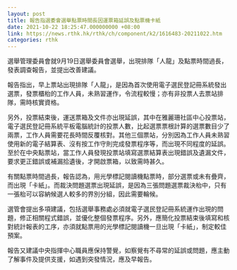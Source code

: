 ```yaml
---
layout: post
title: 報告指選委會選舉點票時間長因運票箱延誤及點票機卡紙
date: 2021-10-22 18:25:47.000000000 +08:00
link: https://news.rthk.hk/rthk/ch/component/k2/1616483-20211022.htm
categories: rthk
---
```


選舉管理委員會就9月19日選舉委員會選舉，出現排隊「人龍」及點票時間過長，發表調查報告，並提出改善建議。

報告指出，早上票站出現排隊「人龍」，是因為首次使用電子選民登記冊系統發出選票，發票櫃枱的工作人員，未熟習運作，令流程較慢；亦有非投票人去票站排隊，需時核實資格。

另外，投票結束後，運送票箱及文件亦出現延誤，其中在雅麗珊社區中心投票站，電子選民登記冊系統平板電腦統計的投票人數，比起選票票根計算的選票數目少了兩票，工作人員需要花長時間反覆核對。其他三個票站，分別因為工作人員未熟習使用新的電子結算表、沒有按工作守則完成發票程序等，而出現不同程度的延誤。至於在中央點票站，當工作人員發現投票站填寫選票結算表出現錯誤及遺漏文件，要求更正錯誤或補漏拾遺後，才開啟票箱，以致需時甚久。
 
有關點票時間過長，報告認為，用光學標記閱讀機點票時，部分選票或未有疊齊，而出現「卡紙」。而裁決問題選票出現延誤，是因為三張問題選票裁決枱中，只有一張枱可以容納候選人較多的界別分組，因此需要輪候。

選管會提出多項建議，包括選舉事務處必須就電子選民登記冊系統運作出現的問題，修正相關程式錯誤，並優化整個發票程序。另外，應簡化投票結束後填寫和核對統計報表的工序，亦須就點票用的光學標記閱讀機一旦出現「卡紙」，制定較佳預案。

報告又建議中央指揮中心職員應保持警覺，如察覺有不尋常的延誤或問題，應主動了解事件及提供支援，如遇到突發情況，應及早報告。
